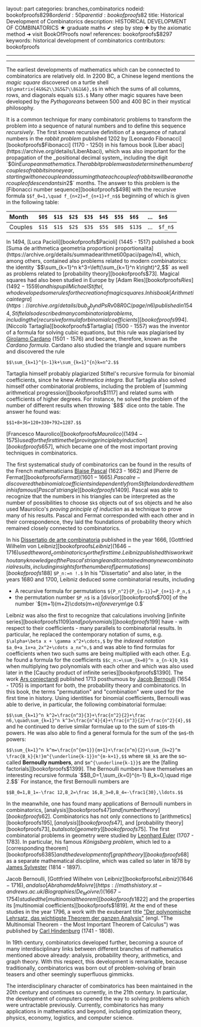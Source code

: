 layout: part
categories: branches,combinatorics
nodeid: bookofproofs$8298
orderid: 50
parentid: bookofproofs$82
title: Historical Development of Combinatorics
description: HISTORICAL DEVELOPMENT OF COMBINATORICS ★ graduate maths ✔ step by step ✚ by the axiomatic method ➜ visit BookOfProofs now!
references: bookofproofs$8297
keywords: historical development of combinatorics
contributors: bookofproofs


---


---

The earliest developments of mathematics which can be connected to combinatorics are relatively old. In 2200 BC, a Chinese legend mentions the _magic square_ discovered on a turtle shell `$$\pmatrix{4&9&2\\3&5&7\\8&1&6},$$` in which the sums of all columns, rows, and diagonals equals `$15.$` Many other magic squares have been developed by the _Pythagoreans_ between 500 and 400 BC in their mystical philosophy. 

It is a common technique for many combinatoric problems to transform the problem into a sequence of natural numbers and to define this sequence _recursively_. The first known recursive definition of a sequence of natural numbers in the _rabbit problem_ published 1202 by [Leonardo Fibonacci][bookofproofs$Fibonacci] (1170 - 1250) in his famous book [Liber abaci](https://archive.org/details/LiberAbaci), which was also important for the propagation of the _positional decimal system_ including the digit `$0$` in European mathematics. The rabbit problem was to determine the number of couples of rabbits in one year, starting with one couple and assuming that each couple of rabbits will bear another couple of descendants in `$2$` months. The answer to this problem is the [Fibonacci number sequence][bookofproofs$498] with the recursive formula `$$f_0=1,\quad f_{n+2}=f_{n+1}+f_n$$` beginning of which is given in the following table:


Month | `$0$` | `$1$` | `$2$` | `$3$` | `$4$` | `$5$` | `$6$` | ... | `$n$`
:------------- |:------------- |:------------- |:------------- |:------------- |:------------- |:------------- |:------------- |:------------- |:-------------
 Couples| `$1$`| `$1$`| `$2$`| `$3$`| `$5$`| `$8$`| `$13$`| ...| `$f_n$`

In 1494, [Luca Pacioli][bookofproofs$Pacioli] (1445 - 1517) published a book [Suma de arithmetica geometria proportioni proportionalita](https://archive.org/details/summadearithmeti00paci/page/n4), which, among others, contained also problems related to modern combinatorics: the identity `$$\sum_{k=1}^n k^3=\left(\sum_{k=1}^n k\right)^2,$$` as well as problems related to [probability theory][bookofproofs$73].
Magical squares had also been studied in Europe by 
[Adam Ries][bookofproofs$Ries] (1492 - 1559) and his pupil 
Michael Stiftel, who developed some rules for the creation of magic squares. In his book [Arithmetica integra](https://archive.org/details/bub_gb_fndPsRv08R0C/page/n6) published in 1544, Stiftel also described many combinatorial problems, including the [recursive formula for binomial coefficients][bookofproofs$994].
[Niccolò Tartaglia][bookofproofs$Tartaglia] (1500 - 1557) was the inventor of a formula for solving cubic equations, but this rule was plagiarised by 
[Girolamo Cardano](https://mathshistory.st-andrews.ac.uk/Biographies/Cardan/) (1501 - 1576) and became, therefore, known as the _Cardano formula_. Cardano also studied the triangle and square numbers and discovered the rule

`$$\sum_{k=1}^{n-1}k+\sum_{k=1}^{n}k=n^2.$$`

Tartaglia himself probably plagiarized Stiftel's recursive formula for binomial coefficients, since he knew _Arithmetica integra_. But Tartaglia also solved himself other combinatorial problems,  including the problem of [summing arithmetical progression][bookofproofs$1117] and related sums with coefficients of higher degrees. For instance, he solved the problem of the number of different results when throwing `$8$` dice onto the table. The answer he found was:

`$$1+8+36+120+330+792=1287.$$`

[Francesco Maurolico][bookofproofs$Maurolico] (1494 - 1575) used for the first time the [proving principle by induction][bookofproofs$657], which became one of the most important proving techniques in combinatorics.

The first systematical study of combinatorics can be found in the results of the French mathematicians [Blaise Pascal](https://mathshistory.st-andrews.ac.uk/Biographies/Pascal/) (1623 - 1662) and [Pierre de Fermat][bookofproofs$Fermat]  (1601 - 1665). Pascal re-discovered the binomial coefficients independently from Stiftel and ordered them in his famous [Pascal's triangle][bookofproofs$1409]. Pascal was able to recognize that the numbers in his triangles can be interpreted as the number of possibilities to choose `$k$` objects out of `$n$` objects and he also used Maurolico's _proving principle of induction_ as a technique to prove many of his results. Pascal and Fermat corresponded with each other and in their correspondence, they laid the foundations of probability theory which remained closely connected to combinatorics.

In his [Dissertatio de arte combinatoria](https://archive.org/details/ita-bnc-mag-00000844-001/page/n11) published in the year 1666, [Gottfried Wilhelm von Leibniz][bookofproofs$Leibniz] (1646 - 1716) used the word _combinatorics_ for the first time. Leibniz published this work without any knowledge of the Pascal's triangle and it contained many new combinatorial results, including insights for the number of [permutations][bookofproofs$188] `$P_n:=n !.$`  In his "Dissertatio" and also later, in the years 1680 and 1700, Leibniz deduced some combinatorial results, including
* A recursive formula for permutations `${P_n^2}{P_{n-1}}=P_{n+1}-P_n,$`
* the permutation number `$P_n$` is a [divisor][bookofproofs$700] of the number `$(m+1)(m+2)\cdots(m+n)$` for every `$m\ge 0.$`

Leibniz was also the first to recognize that calculations involving [infinite series][bookofproofs$1109] and [polynomials][bookofproofs$199] have - with respect to their coefficients - many parallels to combinatorial results. In particular, he replaced the contemporary notation of sums, e.g. `$\alpha+\beta x + \gamma x^2+\cdots,$` by the _indexed notation_ `$a_0+a_1x+a_2x^2+\cdots a_nx^n,$` and was able to find formulas for coefficients when two such sums are being multiplied with each other. E.g. he found a formula for the coefficients `$$c_n:=\sum_{k=0}^n a_{n-k}b_k$$` when multiplying two polynomials with each other and which was also used later in the [Cauchy product of infinite series][bookofproofs$1390].
The work [Ars conjectandi](https://archive.org/details/wahrscheinlichke00bernuoft) published 1713 posthumous by [Jacob Bernoulli](https://mathshistory.st-andrews.ac.uk/Biographies/Bernoulli_Jacob/) (1654 - 1705) is important for both, the probability theory and combinatorics. In this book, the terms "permutation" and "combination" were used for the first time in history. Using identities for binomial coefficients, Bernoulli was able to derive, in particular, the following combinatorial formulae:

`$$\sum_{k=1}^n k^2=\frac{n^3}{3}+\frac{n^2}{2}+\frac n6,\quad\sum_{k=1}^n k^3=\frac{n^4}{4}+\frac{n^3}{2}+\frac{n^2}{4},$$`
and he continued to derive similar formulae up to the sum of `$10$`-th powers. He was also able to find a general formula for the sum of the `$m$`-th powers:

`$$\sum_{k=1}^n k^m=\frac{n^{m+1}}{m+1}+\frac{n^m}{2}+\sum_{k=2}^m \frac{B_k}{k!}m^{\underline{k-1}}n^{m-k+1},$$`
where `$B_k$` are the so-called **Bernoully numbers**, and `$m^{\underline{k-1}}$` are the [falling factorials][bookofproofs$1399]. The Bernoulli numbers have themselves an interesting recursive formula `$$B_0=1,\sum_{k=0}^{n-1} B_k=0,\quad n\ge 2.$$` For instance, the first Bernoulli numbers are 

`$$B_0=1,B_1=-\frac 12,B_2=\frac 16,B_3=0,B_4=-\frac1{30},\ldots.$$` 

In the meanwhile, one has found many applications of Bernoulli numbers in combinatorics, [analysis][bookofproofs$47] and [number theory][bookofproofs$62].
Combinatorics has not only connections to [arithmetics][bookofproofs$195], [analysis][bookofproofs$47], and [probability theory][bookofproofs$73], but also to [geometry][bookofproofs$75]. The first combinatorial problems in geometry were studied by [Leonhard Euler](https://mathshistory.st-andrews.ac.uk/Biographies/Euler/) (1707 - 1783). In particular, his famous _Königsberg problem_, which led to a [corresponding theorem][bookofproofs$6385] and the development of [graph theory][bookofproofs$68] as a separate mathematical discipline, which was called so later in 1878 by 
[James Sylvester](https://mathshistory.st-andrews.ac.uk/Biographies/Sylvester/) (1814 - 1897).

Jacob Bernoulli, [Gottfried Wilhelm von Leibniz][bookofproofs$Leibniz] (1646 - 1716), and also [Abraham de Moivre](https://mathshistory.st-andrews.ac.uk/Biographies/De_Moivre/) (1667 - 1754) studied the [multinomial theorem][bookofproofs$1822] and the properties its [multinomial coefficients][bookofproofs$1819]. At the end of these studies in the year 1796, 
a work with the exuberant title ["Der polynomische Lehrsatz, das wichtigste Theorem der ganzen Analysis"](https://reader.digitale-sammlungen.de/de/fs1/object/display/bsb10082292_00001.html) (engl. "The Multinomial Theorem - the Most Important Theorem of Calculus") was published by 
[Carl Hindenburg](https://mathshistory.st-andrews.ac.uk/Biographies/Hindenburg/) (1741 - 1808). 

In 19th century, combinatorics developed further, becoming a source of many interdisciplinary links between different branches of mathematics mentioned above already: analysis, probability theory, arithmetics, and graph theory. With this respect, this development is remarkable, because traditionally, combinatorics was born out of problem-solving of brain teasers and other seemingly superfluous gimmicks. 

The interdisciplinary character of combinatorics has been maintained in the 20th century and continues so currently, in the 21th century. In particular, the development of computers opened the way to solving problems which were untractable previously. Currently, combinatorics has many applications in mathematics and beyond, including optimization theory, physics, economy, logistics, and computer science.

